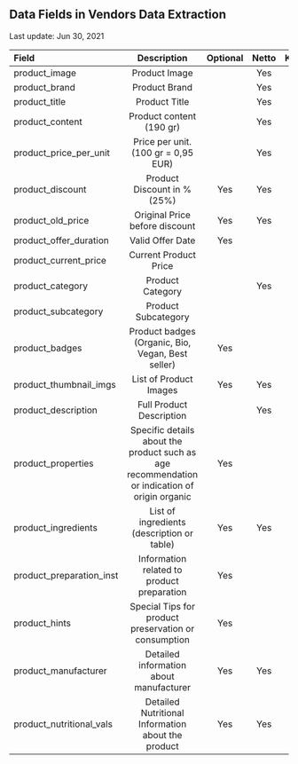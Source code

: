 ## Data Fields in Vendors Data Extraction

Last update: Jun 30, 2021

| Field                    | Description   |  Optional    | Netto  | Kaufland  | Rewe*  | Aldi | Edeka* |
| :-------------           | :----------:  | :----------: | :---:  | :-------: | :---: |:---: |:---:  |
| product_image            | Product Image         |              | Yes  | Yes        | Yes  | Yes  | Yes   |
| product_brand            | Product Brand         |              | Yes  | Yes        | Yes  |      |       |
| product_title            | Product Title         |              | Yes  | Yes        | Yes  | Yes  | Yes   |
| product_content          | Product content (190 gr)         |              | Yes  | Yes        | Yes  | Yes  | Yes   |
| product_price_per_unit   | Price per unit. (100 gr = 0,95 EUR)         |              | Yes  | Yes        | Yes  | Yes  | Yes   |
| product_discount         | Product Discount in % (25%)         |Yes | Yes  | Yes        | Yes  | Yes  | Yes   |
| product_old_price        | Original Price before discount         | Yes | Yes  | Yes        | Yes  | Yes  | Yes   |
| product_offer_duration   | Valid Offer Date         |Yes |      |         |   |   |    |
| product_current_price    | Current Product Price         |              |      | Yes        | Yes  | Yes  | Yes   |
| product_category         | Product Category         |              | Yes |            | Yes  | Yes  |       |
| product_subcategory      | Product Subcategory         |              |      |            |      |      |       |
| product_badges           | Product badges (Organic, Bio, Vegan, Best seller)         |Yes |      |            | Yes  | Yes  | Yes   |
| product_thumbnail_imgs   | List of Product Images         |Yes  | Yes | Yes        | Yes  | Yes  |       |
| product_description      | Full Product Description         |              | Yes | Yes        | Yes  | Yes  | Yes   |
| product_properties       | Specific details about the product such as age recommendation or indication of origin organic         |Yes |      | Yes        | Yes  | Yes  |       |
| product_ingredients      | List of ingredients (description or table)         |Yes | Yes  | Yes        | Yes  |      |       |
| product_preparation_inst | Information related to product preparation          |Yes |      | Yes        |      |      |       |
| product_hints            | Special Tips for product preservation or consumption |Yes |      | Yes        | Yes  |      |       |
| product_manufacturer     | Detailed information about manufacturer         | Yes | Yes  | Yes        | Yes  |      |       |
| product_nutritional_vals | Detailed Nutritional Information about the product |Yes | Yes  |            | Yes  |      |       |
